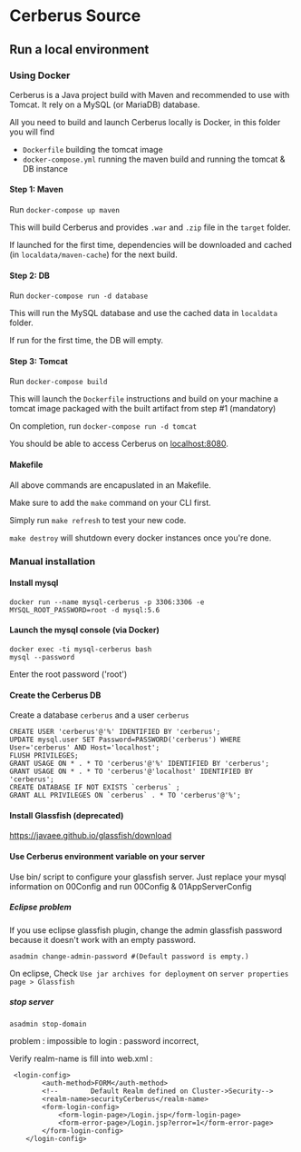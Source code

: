 # Cerberus Source

## Run a local environment

### Using Docker
Cerberus is a Java project build with Maven and recommended to use with Tomcat.
It rely on a MySQL (or MariaDB) database.

All you need to build and launch Cerberus locally is Docker, in this folder you will find
- `Dockerfile` building the tomcat image
- `docker-compose.yml` running the maven build and running the tomcat & DB instance

#### Step 1: Maven

Run `docker-compose up maven`

This will build Cerberus and provides `.war` and `.zip` file in the `target` folder.

If launched for the first time, dependencies will be downloaded and cached (in `localdata/maven-cache`) for the next build.

#### Step 2: DB

Run `docker-compose run -d database`

This will run the MySQL database and use the cached data in `localdata` folder.

If run for the first time, the DB will empty.

#### Step 3: Tomcat

Run `docker-compose build`

This will launch the `Dockerfile` instructions and build on your machine a tomcat image packaged with the built artifact from step #1 (mandatory)

On completion, run `docker-compose run -d tomcat`

You should be able to access Cerberus on [localhost:8080](http://localhost:8080).

#### Makefile

All above commands are encapuslated in an Makefile.

Make sure to add the `make` command on your CLI first.

Simply run `make refresh` to test your new code.

`make destroy` will shutdown every docker instances once you're done.
    
### Manual installation

#### Install mysql
```
docker run --name mysql-cerberus -p 3306:3306 -e MYSQL_ROOT_PASSWORD=root -d mysql:5.6
```
#### Launch the mysql console (via Docker)
```
docker exec -ti mysql-cerberus bash
mysql --password
```
Enter the root password ('root')
#### Create the Cerberus DB
Create a database `cerberus` and a user `cerberus`

```
CREATE USER 'cerberus'@'%' IDENTIFIED BY 'cerberus';
UPDATE mysql.user SET Password=PASSWORD('cerberus') WHERE User='cerberus' AND Host='localhost';
FLUSH PRIVILEGES;
GRANT USAGE ON * . * TO 'cerberus'@'%' IDENTIFIED BY 'cerberus';
GRANT USAGE ON * . * TO 'cerberus'@'localhost' IDENTIFIED BY 'cerberus';
CREATE DATABASE IF NOT EXISTS `cerberus` ;
GRANT ALL PRIVILEGES ON `cerberus` . * TO 'cerberus'@'%';
```

#### Install Glassfish (deprecated)

https://javaee.github.io/glassfish/download


#### Use Cerberus environment variable on your server 

Use bin/ script to configure your glassfish server. Just replace your mysql information on 00Config and run 00Config & 01AppServerConfig

##### Eclipse problem
If you use eclipse glassfish plugin, change the admin glassfish password because it doesn't work with an empty password.

```
asadmin change-admin-password #(Default password is empty.)
```  

On eclipse, Check `Use jar archives for deployment` on `server properties page > Glassfish`

##### stop server
```
asadmin stop-domain
```



problem : impossible to login : password incorrect,

Verify realm-name is fill into web.xml :

```
 <login-config>
        <auth-method>FORM</auth-method>
        <!--        Default Realm defined on Cluster->Security-->
        <realm-name>securityCerberus</realm-name>
        <form-login-config>
            <form-login-page>/Login.jsp</form-login-page>
            <form-error-page>/Login.jsp?error=1</form-error-page>
        </form-login-config>
    </login-config>
```

